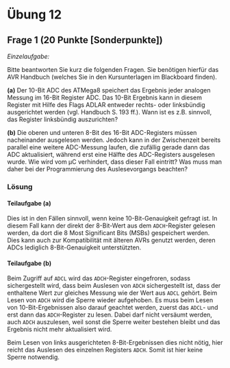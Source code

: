 # Übung 12  
## Frage 1 (20 Punkte [Sonderpunkte])

*Einzelaufgabe:*

Bitte beantworten Sie kurz die folgenden Fragen. Sie benötigen hierfür das AVR Handbuch (welches Sie in den Kursunterlagen im Blackboard finden).
 
**(a)** Der 10-Bit ADC des ATMega8 speichert das Ergebnis jeder analogen Messung im 16-Bit Register ADC. Das 10-Bit Ergebnis kann in diesem Register mit Hilfe des Flags ADLAR entweder rechts- oder linksbündig ausgerichtet werden (vgl. Handbuch S. 193 ff.). Wann ist es z.B. sinnvoll, das Register linksbündig auszurichten?
 
**(b)** Die oberen und unteren 8-Bit des 16-Bit ADC-Registers müssen nacheinander ausgelesen werden. Jedoch kann in der Zwischenzeit bereits parallel eine weitere ADC-Messung laufen, die zufällig gerade dann das ADC aktualisiert, während erst eine Hälfte des ADC-Registers ausgelesen wurde. Wie wird vom μC verhindert, dass dieser Fall eintritt? Was muss man daher bei der Programmierung des Auslesevorgangs beachten?

### Lösung

#### Teilaufgabe (a)

Dies ist in den Fällen sinnvoll, wenn keine 10-Bit-Genauigkeit gefragt ist. In diesem Fall kann der direkt der 8-Bit-Wert aus dem `ADCH`-Register gelesen werden, da dort die 8 Most Significant Bits (MSBs) gespeichert werden. Dies kann auch zur Kompatibilität mit älteren AVRs genutzt werden, deren ADCs lediglich 8-Bit-Genauigkeit unterstützten.

#### Teilaufgabe (b)

Beim Zugriff auf `ADCL` wird das `ADCH`-Register eingefroren, sodass sichergestellt wird, dass beim Auslesen von `ADCH` sichergestellt ist, dass der enthaltene Wert zur gleiches Messung wie der Wert aus `ADCL` gehört. Beim Lesen von `ADCH` wird die Sperre wieder aufgehoben. Es muss beim Lesen von 10-Bit-Ergebnissen also darauf geachtet werden, zuerst das `ADCL`- und erst dann das `ADCH`-Register zu lesen. Dabei darf nicht versäumt werden, auch `ADCH` auszulesen, weil sonst die Sperre weiter bestehen bleibt und das Ergebnis nicht mehr aktualisiert wird.

Beim Lesen von links ausgerichteten 8-Bit-Ergebnissen dies nicht nötig, hier reicht das Auslesen des einzelnen Registers `ADCH`. Somit ist hier keine Sperre notwendig.
